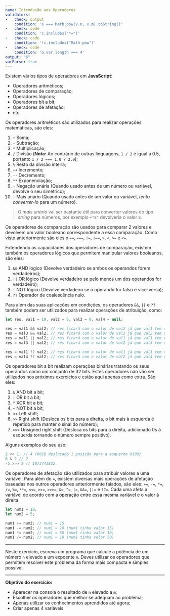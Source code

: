 ```yaml
---
name: Introdução aos Operadores
validators:
-   check: output
    condition: 's === Math.pow(v.n, v.m).toString()'
-   check: code
    condition: 'c.includes("*=")'
-   check: code
    condition: '!c.includes("Math.pow")'
-   check: code
    condition: 'o.var.length === 4'
output: "6"
varParse: true
---
```


Existem vários tipos de operadores em **JavaScript**:
- Operadores aritméticos;
- Operadores de comparação;
- Operadores lógicos;
- Operadores bit a bit;
- Operadores de afetação;
- etc.

Os operadores aritméticos são utilizados para realizar operações matemáticas, são eles:
1. `+` Soma;
2. `-` Subtração;
3. `*` Multiplicação;
4. `/` Divisão (**Nota:** Ao contrário de outras linguagens, `1 / 2` é igual a 0.5, portanto `1 / 2 === 1.0 / 2.0`);
5. `%` Resto da divisão inteira;
6. `++` Incremento;
7. `--` Decremento;
8. `**` Exponenciação;
9. `-` Negação unária (Quando usado antes de um número ou variável, devolve o seu simétrico);
10. `+` Mais unário (Quando usado antes de um valor ou variável, *tenta converter-lo* para um número).

> O *mais unário* vai ser bastante útil para converter valores do tipo *string* para números, por exemplo `+"8"` devolveria o valor `8`.

Os operadores de comparação são usados para comparar 2 valores e devolvem um valor booleano correspondente a essa comparação. Como visto anteriormente são eles o `==`, `===`, `!=`, `!==`, `>`, `<`, `>=` e `<=`.

Extendendo as capacidades dos operadores de comparação, existem também os operadores lógicos que permitem manipular valores booleanos, são eles:
1. `&&` AND lógico (Devolve verdadeiro se ambos os operandos forem verdadeiros);
2. `||` OR lógico (Devolve verdadeiro se pelo menos um dos operandos for verdadeiro);
3. `!` NOT lógico (Devolve verdadeiro se o operando for falso e vice-versa);
4. `??` Operador de coalescência nulo.

Para além das suas aplicações em condições, os operadores `&&`, `||` e `??` também podem ser utilizados para realizar operações de atribuição, como:

```js
let res, val1 = 10, val2 = 5, val3 = 0, val4 = null;

res = val1 && val2; // res ficará com o valor de val2 já que val1 tem um valor considerado verdadeiro
res = val3 && val2; // res ficará com o valor de val3 já que val3 tem um valor considerado falso
res = val1 || val2; // res ficará com o valor de val1 já que val1 tem um valor considerado verdadeiro
res = val3 || val2; // res ficará com o valor de val2 já que val3 tem um valor considerado falso

res = val1 ?? val2; // res ficará com o valor de val1 já que val1 tem um valor que não é null nem undefined
res = val4 ?? val2; // res ficará com o valor de val2 já que val4 tem um valor que é null
```

Os operadores bit a bit realizam operações binárias tratando os seus operandos como um conjunto de 32 bits. Estes operadores não vão ser utilizados nos próximos exercícios e estão aqui apenas como extra. São eles:
1. `&` AND bit a bit;
2. `|` OR bit a bit;
3. `^` XOR bit a bit;
3. `~` NOT bit a bit;
4. `<<` Left shift;
5. `>>` Right shift (Desloca os bits para a direita, o bit mais à esquerda é repetido para manter o sinal do número);
6. `>>>` Unsigned right shift (Desloca os bits para a direita, adicionado 0s à esquerda tornando o número sempre positivo).

Alguns exemplos do seu uso:

```js
2 << 1; // 4 (0010 deslocado 1 posição para a esquerda 0100)
6 & 2 // 2
-5 >>> 2 // 1073741822
```

Os operadores de afetação são utilizados para atribuir valores a uma variável. Para além do `=`, existem diversas mais operações de afetação baseadas nos outros operadores anteriormente falados, são eles: `+=`, `-=`, `*=`, `/=`, `%=`, `**=`, `<<=`, `>>=`, `>>>=`, `&=`, `^=`, `|=`, `&&=`, `||=` e `??=`. Cada uma afeta a variável de acordo com a operação entre essa mesma variável e o valor à direita.

```js
let num1 = 10;
let num2 = 5;

num1 += num2; // num1 = 15
num1 -= num2; // num1 = 10 (num1 tinha valor 15)
num1 *= num2; // num1 = 50 (num1 tinha valor 10)
num1 /= num2; // num1 = 10 (num1 tinha valor 50)
```

***

Neste exercício, escreva um programa que calcule a potência de um número `n` elevado a um expoente `m`. Deves utilizar os operadores que permitem resolver este problema da forma mais compacta e simples possível.

***

**Objetivo do exercício:**
- Aparecer na consola o resultado de `n` elevado a `m`;
- Escolher os operadores que melhor se adequam ao problema;
- Apenas utilizar os conhecimentos aprendidos até agora;
- Criar apenas 4 variáveis.